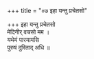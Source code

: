 +++
title = "०७ इहा यन्तु प्रचेतसो"

+++
इहा यन्तु प्रचेतसो  
मेदिनीर् वचसो मम ।  
यथेमं पारयामसि  
पुरुषं दुरिताद् अधि ॥
